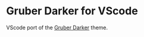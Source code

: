 # Gruber Darker for VScode
VScode port of the [Gruber Darker](https://github.com/rexim/gruber-darker-theme) theme.